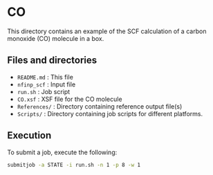 # CO

This directory contains an example of the SCF calculation of a carbon monoxide (CO) molecule in a box.

## Files and directories

- ``README.md`` : This file
- ``nfinp_scf`` : Input file
- ``run.sh`` : Job script
- ``CO.xsf`` : XSF file for the CO molecule
- ``References/`` : Directory containing reference output file(s)
- ``Scripts/`` : Directory containing job scripts for different platforms.

## Execution

To submit a job, execute the following:

```bash
submitjob -a STATE -i run.sh -n 1 -p 8 -w 1
```

